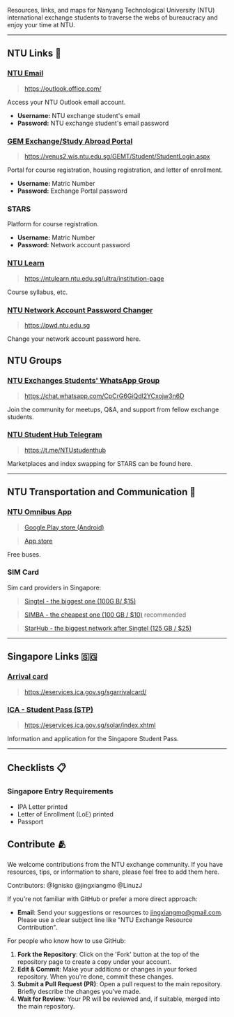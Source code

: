 Resources, links, and maps for Nanyang Technological University (NTU) international exchange students to traverse the webs of bureaucracy and enjoy your time at NTU.

--- 
## NTU Links 🏫
### [NTU Email](https://outlook.office.com/)
> https://outlook.office.com/

Access your NTU Outlook email account.
- **Username:** NTU exchange student's email
- **Password:** NTU exchange student's email password

### [GEM Exchange/Study Abroad Portal](https://venus2.wis.ntu.edu.sg/GEMT/Student/StudentLogin.aspx)
> https://venus2.wis.ntu.edu.sg/GEMT/Student/StudentLogin.aspx

Portal for course registration, housing registration, and letter of enrollment.
- **Username:** Matric Number
- **Password:** Exchange Portal password

### STARS

Platform for course registration.
- **Username:** Matric Number
- **Password:** Network account password

### [NTU Learn](https://ntulearn.ntu.edu.sg/ultra/institution-page)
> https://ntulearn.ntu.edu.sg/ultra/institution-page

Course syllabus, etc.

### [NTU Network Account Password Changer](https://pwd.ntu.edu.sg)
> https://pwd.ntu.edu.sg

Change your network account password here.

## NTU Groups
### [NTU Exchanges Students' WhatsApp Group](https://chat.whatsapp.com/CpCrG6GiQdl2YCxojw3n6D)
> https://chat.whatsapp.com/CpCrG6GiQdl2YCxojw3n6D

Join the community for meetups, Q&A, and support from fellow exchange students.

### [NTU Student Hub Telegram](https://t.me/NTUstudenthub)
> https://t.me/NTUstudenthub

Marketplaces and index swapping for STARS can be found here.

---
## NTU Transportation and Communication 🚌

### [NTU Omnibus App](https://apps.apple.com/us/app/ntu-omnibus/id1636457987)

> [Google Play store (Android)](https://play.google.com/store/apps/details?id=pw.adithya.ntubusnow&pcampaignid=)

> [App store](https://apps.apple.com/us/app/ntu-omnibus/id1636457987)

Free buses.

### SIM Card 

Sim card providers in Singapore:

> [Singtel - the biggest one (100G B/ $15)](https://www.simba.sg/personal)

> [SIMBA - the cheapest one (100 GB / $10)](https://www.singtel.com/personal/products-services/mobile/prepaid-plans/hi-sim-cards) recommended

> [StarHub - the biggest network after Singtel (125 GB / $25)](https://www.starhub.com/personal/mobile/mobile-phones-plans/prepaid-cards.html)

---
## Singapore Links 🇸🇬

### [Arrival card](https://eservices.ica.gov.sg/sgarrivalcard/)
> https://eservices.ica.gov.sg/sgarrivalcard/


### [ICA - Student Pass (STP)](https://eservices.ica.gov.sg/solar/index.xhtml)
> https://eservices.ica.gov.sg/solar/index.xhtml

Information and application for the Singapore Student Pass.

--- 
## Checklists 📋

### Singapore Entry Requirements
- IPA Letter printed
- Letter of Enrollment (LoE) printed
- Passport

## Contribute 🫂
We welcome contributions from the NTU exchange community. If you have resources, tips, or information to share, please feel free to add them here.

Contributors:
@Ignisko
@jingxiangmo
@LinuzJ

If you're not familiar with GitHub or prefer a more direct approach:
- **Email**: Send your suggestions or resources to [jingxiangmo@gmail.com](mailto:jingxiangmo@gmail.com). Please use a clear subject line like "NTU Exchange Resource Contribution".

For people who know how to use GitHub:
1. **Fork the Repository**: Click on the 'Fork' button at the top of the repository page to create a copy under your account.
2. **Edit & Commit**: Make your additions or changes in your forked repository. When you're done, commit these changes.
3. **Submit a Pull Request (PR)**: Open a pull request to the main repository. Briefly describe the changes you've made.
4. **Wait for Review**: Your PR will be reviewed and, if suitable, merged into the main repository.

